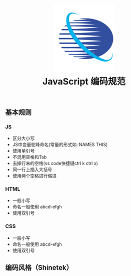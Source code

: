 <h1 align="center">
    <img src="./public/logo.png" alt="Standard - JavaScript Style Guide" width="200">
  <br>
  JavaScript 编码规范
  <br>
  <br>
</h1>

## 基本规则

### JS

* 区分大小写
* JS中变量驼峰命名(常量的形式如: NAMES THIS)
* 使用单引号
* 不混用空格和Tab
* 去掉行末的空格(vs code快捷键ctrl k ctrl x)
* 同一行上插入大括号
* 使用两个空格进行缩进

### HTML

* 一般小写
* 命名一般使用 abcd-efgh
* 使用双引号

### CSS

* 一般小写
* 命名一般使用 abcd-efgh
* 使用双引号

## 编码风格（Shinetek）

